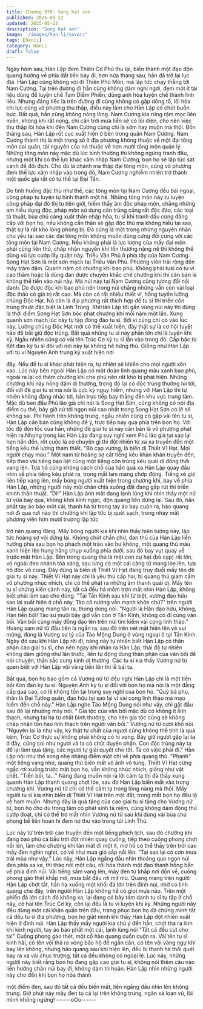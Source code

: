 ```yaml
---
title: Chương 970: Song hạt sơn
published: 2025-05-22
updated: 2025-05-22
description: 'Song hạt sơn'
image: '/images/han-li/cover/'
tags: [HanLi]
category: HanLi
draft: false
---
```


Ngày hôm sau, Hàn Lập đem Thiên Cơ Phủ thu lại, biến thành
một đạo độn quang hướng về phía đất liền bay đi, hơn nửa tháng
sau, hắn đã trở lại lục địa.
Hàn Lập cũng không vội đi Thiên Phù Môn, mà lập tức chạy thẳng
tới Nam Cương.
Tại trên đường đi hắn cũng không dám nghỉ ngơi, đem một ít tài
liệu dùng để luyện chế Tam Diễm Phiến, dùng anh hỏa luyện chế
thành linh liêu.
Nhưng đáng tiếc là trên đường đi cũng không có gặp dông tố, lôi
hỏa chi lực cũng vô phương thu thập, điều này làm cho Hàn Lập
có chút buồn bực.
Bất quá, hắn cũng không nóng lòng. Nam Cương kia rừng rậm
mọc liên miên, không khí rất nóng, chỉ cần trời mưa liền sẽ có lôi
điện, cho nên việc thu thập lôi hỏa khi đến Nam Cương cũng chỉ
là sớm hay muộn mà thôi.
Bốn tháng sau, Hàn Lập rốt cục xuất hiện ở bên trong quận Nam
Cương.
Nam Cương thành thị là một trong số ít địa phương không thuộc
về một đại tông môn cai quản, tài nguyên của nó thuộc về hơn
mười tông môn quản lý.
Những tông môn này mặc dù lúc bình thường thì không ngừng
tranh đấu, nhưng một khi có thế lực khác xâm nhập Nam Cương,
bọn họ sẽ lập tức sát cánh để đối địch. Cho dù là chánh ma thập
đại tông môn, cũng vô phương đem thế lực xâm nhập vào trong
đó, Nam Cương nghiễm nhiên trở thành một quốc gia rất có tư
thế tại Đại Tấn.

Do tình huống đặc thù như thế, các tông môn tại Nam Cương đều
bài ngoại, công pháp tu luyện tự hình thành một hệ.
Những tông môn này tu luyện công pháp đại đô thị tu tiên giới,
hiếm thấy âm độc pháp môn, chẳng những am hiểu dụng độc,
pháp môn sử dụng côn trùng cũng rất độc đáo, các loại tà thuật,
bùa chú càng xuất thần nhập hóa, tu sĩ khi tranh đấu cùng đẳng
cấp với bọn họ, nếu không cẩn thận sẽ gặp độc thủ mà không
hiểu tại sao, thật sự là rất khó lòng phòng bị.
Đó cũng là một trong những nguyên nhân chủ yếu tại sao các đại
tông môn không muốn dùng cứng đối cứng với các tông môn tại
Nam Cương. Nếu không phải là lực lượng của mấy đại môn phái
cùng liên thủ, chấp nhận nguyên khí tổn thương nặng nề thì
không thể dùng vũ lực cướp lấy quận này.
Triều Vân Phủ ở phía tây của Nam Cương. Song Hạt Sơn là một
sơn mạch tại Triều Vân Phủ. Phương viên trải rộng đến mấy trăm
dặm. Quanh năm có chướng khí bao phủ. Không phải tusĩ có tu vi
cao thâm hoặc là dùng đan dược chuyên khắc chế chướng khí thì
căn bản là không thể tiến vào núi này.
Mà núi này tại Nam Cương cũng tương đối nổi danh. Do được
độc khí bao phủ nên trong núi chẳng những vẫn còn vài loại độc
thảo có giá trị rất cao. Mà còn có rất nhiều thiết vĩ, hồng tuyến
lưỡng chủng Độc Hạt. Nó còn là địa phương rất thích hợp để tu sĩ
thi triển côn trùng thuật đặc biệt là Linh Trùng.
KhiHàn Lập tới gần vùng núi này thì đúng là thời điểm Song Hạt
Sơn bộc phát chướng khí mỗi năm một lần. Xung quanh sơn
mạch lúc này tụ tập đông đảo tu sĩ. Bởi vì cũng chỉ có vào lúc này,
Lưỡng chủng Độc Hạt mới có thể xuất hiện, đây thật sự là cơ hội
tuyệt hảo để bắt giữ độc trùng.
Bất quá những tu sĩ này phần lớn chỉ là luyện khí kỳ. Ngẫu nhiên
cũng có vài tên Trúc Cơ kỳ tu sĩ lẫn vào trong đó. Cấp bậc từ Kết
đan kỳ tu sĩ đối với nơi này lại không hề hứng thú.
Giống như Hàn Lập với tu vi Nguyên Anh trung kỳ xuất hiện nơi

đây. Nếu để tu sĩ khác phát hiện ra, tự nhiên sẽ khiến cho mọi
người xôn xao. Lúc này bên ngoài Hàn Lập có một đoàn linh
quang màu xanh bao phủ, ngoài ra lại có thêm chướng khí che
phủ nên rất khó bị phát hiện.
Những chướng khí này nồng đậm dị thường, trong đó lại có độc
trùng thường lui tới, đối với đê giai tu sĩ mà nói là cực kỳ nguy
hiểm, nhưng với Hàn Lập thì tự nhiên không đáng nhắc tới, hắn
trực tiếp bay thẳng đến khu vực trung tâm.
Mặc dù ban đầu Phú lão giả chỉ nói là Song Hạt Sơn, cũng không
có nói địa điểm cụ thể, bây giờ cứ tới ngọn núi cao nhất trong
Song Hạt Sơn có lẽ sẽ không sai.
Phi hành trên không trung, ngẫu nhiên cũng có gặp vài tên tu sĩ,
Hàn Lập căn bản cũng không để ý, trực tiếp bay qua phía trên
bọn họ.
Với tốc độ độn tốc của hắn, những đê giai tu sĩ này căn bản là vô
phương phát hiện ra.Nhưng trong lúc Hàn Lập đang suy nghĩ xem
Phú lão giả tại sao lại hẹn hắn đến, rốt cuộc là có chuyện gì thì
đột nhiên từ xa xa truyền đến một tiếng kêu thê lương thảm thiết.
"Bò cạp vương, là biến dị Thiết Vĩ Hạt. Mọi người chạy mau." Một
nam tử hoảng sợ cất tiếng kêu khàn khàn truyền đến, tiếp theo
vài tiếng bạo liệt cùng một tiếng côn trùng kêu quái dị đồng thời
vang lên. Tựa hồ cũng không cách chỗ của hắn quá xa.Hàn Lập
quay đầu nhìn về phía tiếng kêu phát ra, trong mắt lam mang
chớp động.
Tiếng xé gió liên tiếp vang lên, mấy bóng người xuất hiện trong
chướng khí, bay về phía Hàn Lập, những người này mũi chân
chĩa xuống đất đang gấp rút thi triển khinh thân thuật.
"Di!" Hàn Lập ánh mắt đang lạnh lùng khi nhìn thấy một nữ tử vừa
bay qua, không khỏi kinh ngạc, độn quang liền dừng lại.
Sau đó, hắn phất tay áo bào một cái, thanh hà từ trong tay áo bay
cuộn ra, hào quang nơi đi qua nơi nào thì chướng khí lập tức bị
quét sạch, trong nháy mắt phương viên hơn mười trượng lập tức

trở nên quang đãng.
Mấy bóng người kia khi nhìn thấy hiện tượng này, lập tức hoảng
sợ vội dừng lại.
Không chút chần chừ, đan thủ của Hàn Lập liền hướng phía sau
bọn họ phách một trảo vào hư không, một quang thủ màu xanh
hiện lên hung hăng chụp xuống phía dưới, sau đó bay vụt quay
về trước mặt Hàn Lập.
Bên trong quang thủ là một con cự hạt (bò cạp) rất lớn, vỏ ngoài
đen nhánh tỏa sáng, sau lưng có một cái càng tử mang lóe lên,
tựa hồ độc vô cùng. Đây đúng là biến dị Thiết Vĩ Hạt đang truy
đuổi mấy tên đê giai tu sĩ này.
Thiết Vĩ Hạt này chỉ là yêu thú cấp hai, bị quang thủ giam cầm vô
phương nhúc nhích, chỉ có thể phát ra những âm thanh quái dị.
Mấy tên tu sĩ chứng kiến cảnh này, tất cả đều há mồm trợn mắt
nhìn Hàn Lập, không biết phải làm sao cho đúng.
"Tại Tấn Kinh sau khi từ biệt, vương đạo hữu sao lại xuất hiện ở
chỗ này, Tào cô nương vẫn mạnh khỏe chứ?" trên người Hàn Lập
quang mang tản ra, thong dong nói.
"Ngươi là Hàn đạo hữu, không, Hàn tiền bối! Tào sư muội bây giờ
vẫn còn ở Tấn Kinh, không có đi cùng vãn bối. Vãn bối cùng mấy
đồng đạo lên trên núi tìm kiếm vài cọng linh thảo." Hoàng sam nữ
tử đầu tiên là ngẩn ra, sau đó trên nét mặt hiện lên vẻ vui mừng,
đúng là Vương sư tỷ của Tào Mộng Dung ở vùng ngoại ô tại Tấn
Kinh.
Ngày đó sau khi Hàn Lập rời đi, nàng này tự nhiên biết Hàn Lập
có thân phận cao giai tu sĩ, cho nên ngay khi nhận ra Hàn Lập,
thái độ tự nhiên không dám giống như lần trước, liền tự động
dùng thân phận của vãn bối để nói chuyện, thần sắc cung kính dị
thường.
Các tu sĩ kia thấy Vương nữ tử quen biết với Hàn Lập vội vàng
tiến lên thi lễ bái tạ.

Bất quá, bọn họ bao gồm cả Vương nữ tử đều nghĩ Hàn Lập chỉ
là một tiền bối Kim đan kỳ tu sĩ. Nguyên Anh kỳ tu sĩ đối với bọn
họ mà nói là một đẳng cấp quá cao, có lẽ không tồn tại trong suy
nghĩ của bọn họ.
"Quý bá phụ, thân là Đại Tướng quân, đạo hữu tại sao lại vì vài
cọng linh thảo mà mạo hiểm đến chỗ này." Hàn Lập nghe Tào
Mộng Dung nói như vậy, chỉ gật đầu sau đó lại nhướng mày nói.
" Gia tộc của vãn bối mặc dù có không ít linh thạch, nhưng tại hạ
tư chất bình thường, cho nên gia tộc cũng sẽ không chấp nhận
tốn hao linh thạch trên người vãn bối." Vương nữ tử cười khổ nói.
"Nguyên lai là như vậy, kỳ thật tư chất của ngươi cũng không thể
tính là quá kém, Trúc Cơ thực sự không phải không có hi vọng.
Bây giờ ngươi gặp lại ta ở đây, cũng coi như ngươi và ta có chút
duyên phận. Con độc trùng này ta để lại làm quà tặng, các ngươi
tự giải quyết cho tốt. Ta có việc phải đi." Hàn Lập nói như thế
xong nhẹ nhàng điểm một chỉ về phía quang thủ.
"Phanh" một tiếng vang nhỏ, quang thủ biến mất vô ảnh vô tung,
Thiết Vĩ Hạt cứng ngắc rơi xuống trước mặt bọn họ, vẫn không
nhúc nhích, giống như vật chết.
"Tiền bối, ta..."
Nàng đang muốn nói ra lời cảm tạ thì đã thấy xung quanh Hàn
Lập thanh quang chợt lóe, sau đó Hàn Lập biến mất vào trong
chướng khí. Vương nữ tử chỉ có thể cảm tạ trong lòng nàng mà
thôi.
Mấy người tu sĩ kia nhìn biến dị Thiết Vĩ Hạt trên mặt đất, trong
mắt bọn họ đều lộ vẻ ham muốn.
Nhưng đây là quà tặng của cao giai tu sĩ tặng cho Vương nữ tử,
bọn họ cho dù trong tâm có phát sinh tà niệm, cũng không dám
động thủ cướp đoạt, chỉ có thể trơ mắt nhìn Vương nữ tử sau khi
dùng vài bùa chú phong bế liền hoan hỉ đem nó thu vào trong túi
Linh Thú.

Lúc này từ trên trời cao truyền đến một tiếng phích lịch, sau đó
chướng khí đang bao phủ cả bầu trời đột nhiên quay cuồng, tiếp
theo cuồng phong chợt nổi lên, làm cho chướng khí tản mát đi
một ít, mơ hồ có thể thấy trên trời cao mây đen nghìn nghịt, có vẻ
như mưa gió sắp nổi lên.
"Tại sao lại có cơn mưa trái mùa như vậy." Lúc này, Hàn Lập
ngẩng đầu nhìn thoáng qua ngọn núi đen phía xa xa, thì thào nói
một câu, rồi hóa thành một đạo thanh hồng bắn về phía đỉnh núi.
Vài tiếng sấm vang lên, mây đen từ khắp nơi dồn về, cuồng
phong gào thét khắp nơi, mưa bắt đầu rơi mịt mù. Quang mang
trên người Hàn Lập chợt tắt, hắn hạ xuống một khối đá lớn trên
đỉnh núi, nhờ có linh quang che đậy, trên người Hàn Lập không
hề có giọt mưa nào. Trên một phiến đá lớn cách đó không xa, lại
đang có bảy tám danh tu sĩ tụ tập ở chỗ này, có hai tên Trúc Cơ
kỳ, còn lại đều là tu vi luyện khí kỳ.
Những người này đều dùng một cái khăn quấn trên đầu, trang
phục bọn họ đã chứng minh tất cả đều tu sĩ địa phương, bọn họ
giật mình khi thấy Hàn Lập đột nhiên xuất hiện ở đỉnh núi.
Hàn Lập thấy mấy người kia chú ý đến hắn, chợt thả ra linh khí
kinh người, tay áo bào phất một cái, lạnh lùng nói
"Tất cả đều cút cho ta!"
Cuồng phong gào thét, một cỗ hào quang cuồn cuộn ra.
Vài tên tu sĩ kinh hãi, có tên vội thả ra vòng bảo hộ để ngăn cản,
có tên vội vàng ngự khí bay lên không, nhưng hào quang sau khi
hiện lên, đều bị thanh hà thổi quét bay ra xa vài chục trượng, tất
cả đều không có ngoại lệ.
Lúc này, những người này biết rằng bọn họ đang gặp cao giai tu
sĩ, không nói thêm câu nào liền hướng chân núi bay đi, không
dám trì hoãn.
Hàn Lập nhìn những người này cho đến khi bọn họ hóa thành

một điểm đen, sau đó tất cả đều biến mất, liền ngẩng đầu nhìn lên
không trung.
Giờ phút này mây đen tụ cả lại trên không trung, ngân xà loạn vũ,
lôi minh không ngừng!
------oOo------
